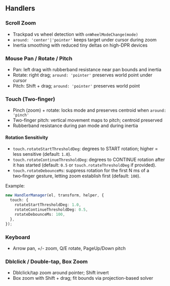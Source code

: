 ## Handlers

### Scroll Zoom
- Trackpad vs wheel detection with `onWheelModeChange(mode)`
- `around: 'center'|'pointer'` keeps target under cursor during zoom
- Inertia smoothing with reduced tiny deltas on high-DPR devices

### Mouse Pan / Rotate / Pitch
- Pan: left drag with rubberband resistance near pan bounds and inertia
- Rotate: right drag; `around: 'pointer'` preserves world point under cursor
- Pitch: Shift + drag; `around: 'pointer'` preserves world point

### Touch (Two-finger)
- Pinch (zoom) + rotate: locks mode and preserves centroid when `around: 'pinch'`
- Two-finger pitch: vertical movement maps to pitch; centroid preserved
- Rubberband resistance during pan mode and during inertia

#### Rotation Sensitivity
- `touch.rotateStartThresholdDeg`: degrees to START rotation; higher = less sensitive (default: `1.0`).
- `touch.rotateContinueThresholdDeg`: degrees to CONTINUE rotation after it has started (default: `0.5` or `touch.rotateThresholdDeg` if provided).
- `touch.rotateDebounceMs`: suppress rotation for the first N ms of a two‑finger gesture, letting zoom establish first (default: `100`).

Example:

```ts
new HandlerManager(el, transform, helper, {
  touch: {
    rotateStartThresholdDeg: 1.0,
    rotateContinueThresholdDeg: 0.5,
    rotateDebounceMs: 100,
  },
});
```

### Keyboard
- Arrow pan, +/- zoom, Q/E rotate, PageUp/Down pitch

### Dblclick / Double-tap, Box Zoom
- Dblclick/tap zoom around pointer; Shift invert
- Box zoom with Shift + drag; fit bounds via projection-based solver

